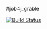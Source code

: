 #job4j_grable


[![Build Status](https://app.travis-ci.com/paketchino/job4j_grabble.svg?branch=main)](https://app.travis-ci.com/paketchino/job4j_grabble)
